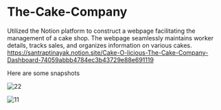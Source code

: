 # The-Cake-Company
Utilized the Notion platform to construct a webpage facilitating  the management of a cake shop. The webpage seamlessly  maintains worker details, tracks sales, and organizes information  on various cakes. 
https://santraptinayak.notion.site/Cake-O-licious-The-Cake-Company-Dashboard-74059abbb4784ec3b43729e88e691119

Here are some snapshots 

![22](https://github.com/SantraptiNayak/The-Cake-Company/assets/107788748/139f3269-3123-4408-8c7f-cde41a21afbd)



![11](https://github.com/SantraptiNayak/The-Cake-Company/assets/107788748/b59633c3-b499-4531-a7a6-4ab742d0b176)

